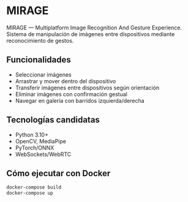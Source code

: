 # MIRAGE
MIRAGE — Multiplatform Image Recognition And Gesture Experience. Sistema de manipulación de imágenes entre dispositivos mediante reconocimiento de gestos.

## Funcionalidades
- Seleccionar imágenes
- Arrastrar y mover dentro del dispositivo
- Transferir imágenes entre dispositivos según orientación
- Eliminar imágenes con confirmación gestual
- Navegar en galería con barridos izquierda/derecha

## Tecnologías candidatas
- Python 3.10+
- OpenCV, MediaPipe
- PyTorch/ONNX
- WebSockets/WebRTC

## Cómo ejecutar con Docker
```bash
docker-compose build
docker-compose up
